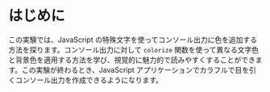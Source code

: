 # はじめに

この実験では、JavaScript の特殊文字を使ってコンソール出力に色を追加する方法を探ります。コンソール出力に対して `colorize` 関数を使って異なる文字色と背景色を適用する方法を学び、視覚的に魅力的で読みやすくすることができます。この実験が終わるとき、JavaScript アプリケーションでカラフルで目を引くコンソール出力を作成できるようになります。
